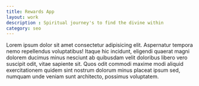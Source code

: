 ```yaml
---
title: Rewards App
layout: work
description : Spiritual journey's to find the divine within
category: seo
---
```


Lorem ipsum dolor sit amet consectetur adipisicing elit. Aspernatur tempora nemo repellendus voluptatibus! Itaque hic incidunt, eligendi quaerat magni dolorem ducimus minus nesciunt ab quibusdam velit doloribus libero vero suscipit odit, vitae sapiente sit. Quos odit commodi maxime modi aliquid exercitationem quidem sint nostrum dolorum minus placeat ipsum sed, numquam unde veniam sunt architecto, possimus voluptatem.